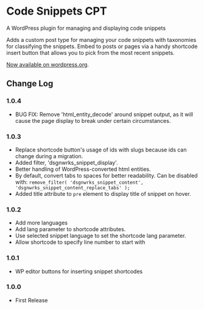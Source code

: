 Code Snippets CPT
=================

A WordPress plugin for managing and displaying code snippets

Adds a custom post type for managing your code snippets with taxonomies for classifying the snippets. Embed to posts or pages via a handy shortcode insert button that allows you to pick from the most recent snippets.

[Now available on wordpress.org](https://wordpress.org/plugins/code-snippets-cpt/).

## Change Log

### 1.0.4
* BUG FIX: Remove 'html_entity_decode' around snippet output, as it will cause the page display to break under certain circumstances.

### 1.0.3
* Replace shortcode button's usage of ids with slugs because ids can change during a migration.
* Added filter, 'dsgnwrks_snippet_display'.
* Better handling of WordPress-converted html entities.
* By default, convert tabs to spaces for better readability. Can be disabled with: `remove_filter( 'dsgnwrks_snippet_content', 'dsgnwrks_snippet_content_replace_tabs' );`
* Added title attribute to `pre` element to display title of snippet on hover.

### 1.0.2
* Add more languages
* Add lang parameter to shortcode attributes.
* Use selected snippet language to set the shortcode lang parameter.
* Allow shortcode to specify line number to start with

### 1.0.1
* WP editor buttons for inserting snippet shortcodes

### 1.0.0
* First Release
